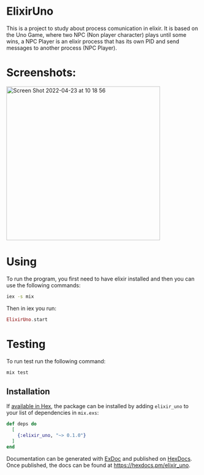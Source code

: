 # ElixirUno

This is a project to study about process comunication in elixir.
It is based on the Uno Game, where two NPC (Non player character) plays until some wins, a NPC Player is an elixir process that has its own PID and send messages to another process (NPC Player).

# Screenshots:

<img width="401" alt="Screen Shot 2022-04-23 at 10 18 56" src="https://user-images.githubusercontent.com/80367187/164896253-26172909-f835-4783-84f3-288821f779b3.png">

# Using

To run the program, you first need to have elixir installed and then you can use the following commands:

```bash
iex -s mix
```

Then in iex you run:

```elixir
ElixirUno.start
```

# Testing

To run test run the following command:

```bash
mix test
```

## Installation

If [available in Hex](https://hex.pm/docs/publish), the package can be installed
by adding `elixir_uno` to your list of dependencies in `mix.exs`:

```elixir
def deps do
  [
    {:elixir_uno, "~> 0.1.0"}
  ]
end
```

Documentation can be generated with [ExDoc](https://github.com/elixir-lang/ex_doc)
and published on [HexDocs](https://hexdocs.pm). Once published, the docs can
be found at <https://hexdocs.pm/elixir_uno>.


